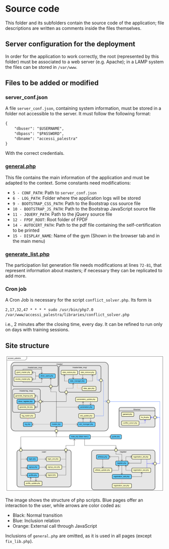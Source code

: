 # Source code
This folder and its subfolders contain the source code of the application; file descriptions are written as comments inside the files themselves.

## Server configuration for the deployment
In order for the application to work correctly, the root (represented by this folder) must be associated to a web server (e.g. Apache); in a LAMP system the files can be stored in `/var/www`.

## Files to be added or modified

### server_conf.json
A file `server_conf.json`, containing system information, must be stored in a folder not accessible to the server. It must follow the following format:
```
{
    "dbuser": "$USERNAME",
    "dbpass": "$PASSWORD",
    "dbname": "accessi_palestra"
}
```
With the correct credentials.

### [general.php](libraries/general.php)
This file contains the main information of the application and must be adapted to the context. Some constants need modifications:

* `5 - CONF_PATH`: Path to `server_conf.json`
* `6 - LOG_PATH`: Folder where the application logs will be stored
* `9 - BOOTSTRAP_CSS_PATH`: Path to the Bootstrap css source file
* `10 - BOOTSTRAP_JS_PATH`: Path to the Bootstrap JavaScript source file
* `11 - JQUERY_PATH`: Path to the jQuery source file
* `12 - FPDF_ROOT`: Root folder of FPDF
* `14 - AUTOCERT_PATH`: Path to the pdf file containing the self-certification to be printed
* `15 - DISPLAY_NAME`: Name of the gym (Shown in the browser tab and in the main menu)

### [generate_list.php](master/reg_mng/generate_list.php)
The participation list generation file needs modifications at lines `72-81`, that represent information about masters; if necessary they can be replicated to add more.

### Cron job
A Cron Job is necessary for the script `conflict_solver.php`. Its form is
```
2,17,32,47 * * * * sudo /usr/bin/php7.0 /var/www/accessi_palestra/libraries/conflict_solver.php
```
i.e., 2 minutes after the closing time, every day. It can be refined to run only on days with training sessions.

## Site structure
![Site map](../images/accessi_palestra.png)

The image shows the structure of php scripts. Blue pages offer an interaction to the user, while arrows are color coded as:
* Black: Normal transition
* Blue: Inclusion relation
* Orange: External call through JavaScript

Inclusions of `general.php` are omitted, as it is used in all pages (except `fix_lib.php`).